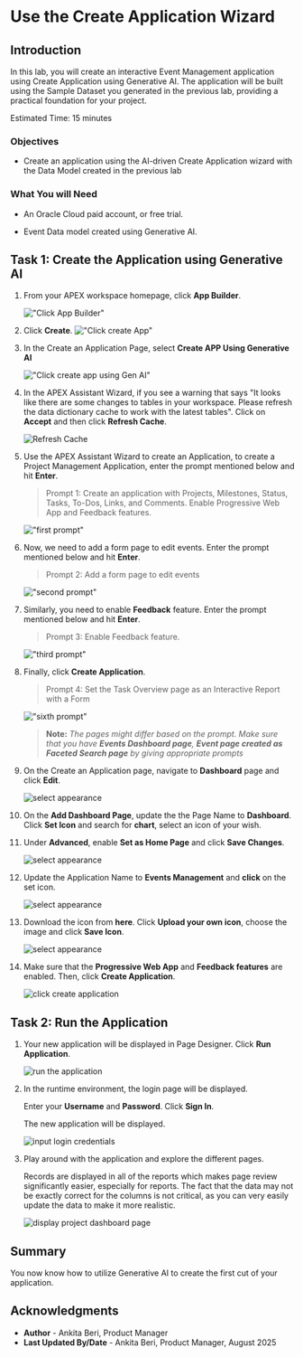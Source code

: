 # Use the Create Application Wizard

## Introduction

In this lab, you will create an interactive Event Management application using Create Application using Generative AI. The application will be built using the Sample Dataset you generated in the previous lab, providing a practical foundation for your project.

Estimated Time: 15 minutes

### Objectives

- Create an application using the AI-driven Create Application wizard with the Data Model created in the previous lab

### What You will Need

- An Oracle Cloud paid account, or free trial.

- Event Data model created using Generative AI.

## Task 1: Create the Application using Generative AI

1. From your APEX workspace homepage, click **App Builder**.

    !["Click App Builder"](images/ai-app-builder.png "")

2. Click **Create**.
    !["Click create App"](images/create-new-app.png "")

3. In the Create an Application Page, select **Create APP Using Generative AI**

    !["Click create app using Gen AI"](images/create-app-using-gen-ai.png "")

4. In the APEX Assistant Wizard, if you see a warning that says "It looks like there are some changes to tables in your workspace. Please refresh the data dictionary cache to work with the latest tables". Click on **Accept** and then click **Refresh Cache**.

     ![Refresh Cache](images/refresh-cache.png "")

5. Use the APEX Assistant Wizard to create an Application, to create a Project Management Application, enter the prompt mentioned below and hit **Enter**.

    >Prompt 1:
    >Create an application with Projects, Milestones, Status, Tasks, To-Dos, Links, and Comments. Enable Progressive Web App and Feedback features.

    !["first prompt"](images/app-prompt.png "")

6. Now, we need to add a form page to edit events. Enter the prompt mentioned below and hit **Enter**.

    >Prompt 2:
    >Add a form page to edit events

    !["second prompt"](images/prompt2.png "")

7. Similarly, you need to enable **Feedback** feature. Enter the prompt mentioned below and hit **Enter**.

    >Prompt 3:
    >Enable Feedback feature.

    !["third prompt"](images/prompt3.png "")

8. Finally, click **Create Application**.

    >Prompt 4:
    >Set the Task Overview page as an Interactive Report with a Form

    !["sixth prompt"](images/prompt4.png "")

    > **Note:** _The pages might differ based on the prompt. Make sure that you have **Events Dashboard page**, **Event page created as Faceted Search page** by giving appropriate prompts_

9. On the Create an Application page, navigate to **Dashboard** page and click **Edit**.

    ![select appearance](images/edit-dash.png " ")

10. On the **Add Dashboard Page**, update the the Page Name to **Dashboard**. Click **Set Icon** and search for **chart**, select an icon of your wish.

11. Under **Advanced**, enable **Set as Home Page** and click **Save Changes**.

    ![select appearance](images/update-dash.png " ")

12. Update the Application Name to **Events Management** and **click** on the set icon.

    ![select appearance](images/set-icon.png " ")

13. Download the icon from **here**. Click **Upload your own icon**, choose the image and click **Save Icon**.

    ![select appearance](images/save-icon.png " ")

14. Make sure that the **Progressive Web App** and **Feedback features** are enabled. Then, click **Create Application**.

    ![click create application](images/create-event-app.png " ")

## Task 2: Run the Application

1. Your new application will be displayed in Page Designer. Click **Run Application**.

    ![run the application](images/run-appp.png " ")

2. In the runtime environment, the login page will be displayed.

    Enter your **Username** and **Password**. Click **Sign In**.

    The new application will be displayed.

    ![input login credentials](images/login-detail.png " ")

3. Play around with the application and explore the different pages.

    Records are displayed in all of the reports which makes page review significantly easier, especially for reports. The fact that the data may not be exactly correct for the columns is not critical, as you can very easily update the data to make it more realistic.

    ![display project dashboard page](images/event-dashboard.png " ")

## **Summary**

You now know how to utilize Generative AI to create the first cut of your application.

## **Acknowledgments**

- **Author** - Ankita Beri, Product Manager
- **Last Updated By/Date** - Ankita Beri, Product Manager, August 2025
